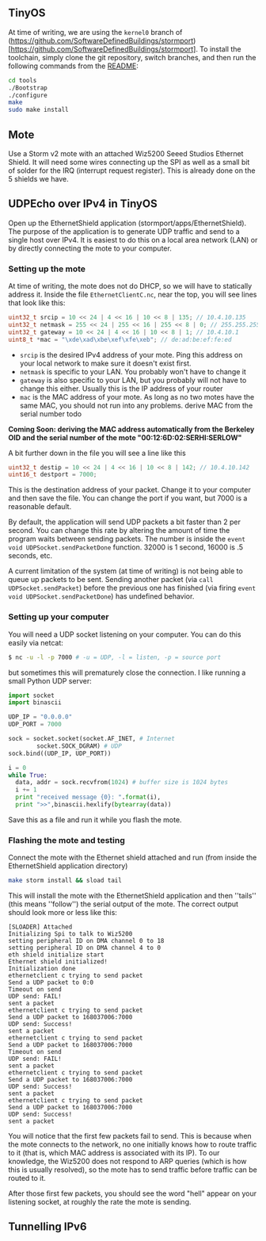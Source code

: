 ## TinyOS

At time of writing, we are using the `kernel0` branch of
(https://github.com/SoftwareDefinedBuildings/stormport)[https://github.com/SoftwareDefinedBuildings/stormport].
To install the toolchain, simply clone the git repository, switch branches, and then run the following commands
from the [README](https://github.com/SoftwareDefinedBuildings/stormport/tree/kernel0):

```bash
cd tools
./Bootstrap
./configure
make
sudo make install
```

## Mote

Use a Storm v2 mote with an attached Wiz5200 Seeed Studios Ethernet Shield. It
will need some wires connecting up the SPI as well as a small bit of solder for
the IRQ (interrupt request register). This is already done on the 5 shields we have.

## UDPEcho over IPv4 in TinyOS

Open up the EthernetShield application (stormport/apps/EthernetShield). The
purpose of the application is to generate UDP traffic and send to a single host
over IPv4. It is easiest to do this on a local area network (LAN) or by
directly connecting the mote to your computer.

### Setting up the mote

At time of writing, the mote does not do DHCP, so we will have to statically
address it. Inside the file `EthernetClientC.nc`, near the top, you will see lines
that look like this:

```c
uint32_t srcip = 10 << 24 | 4 << 16 | 10 << 8 | 135; // 10.4.10.135
uint32_t netmask = 255 << 24 | 255 << 16 | 255 << 8 | 0; // 255.255.255.0
uint32_t gateway = 10 << 24 | 4 << 16 | 10 << 8 | 1; // 10.4.10.1
uint8_t *mac = "\xde\xad\xbe\xef\xfe\xeb"; // de:ad:be:ef:fe:ed
```

* `srcip` is the desired IPv4 address of your mote. Ping this address on your local network to make sure it
   doesn't exist first. 
* `netmask` is specific to your LAN. You probably won't have to change it
* `gateway` is also specific to your LAN, but you probably will not have to change this either. Usually this is
  the IP address of your router
* `mac` is the MAC address of your mote. As long as no two motes have the same MAC, you should not run into
  any problems. derive MAC from the serial number todo

**Coming Soon: deriving the MAC address automatically from the Berkeley OID and the serial number of the mote "00:12:6D:02:SERHI:SERLOW"**

A bit further down in the file you will see a line like this

```c
uint32_t destip = 10 << 24 | 4 << 16 | 10 << 8 | 142; // 10.4.10.142
uint16_t destport = 7000;
```

This is the destination address of your packet. Change it to your computer and
then save the file. You can change the port if you want, but 7000 is a
reasonable default.

By default, the application will send UDP packets a bit faster than 2 per
second. You can change this rate by altering the amount of time the program
waits between sending packets. The number is inside the `event void
UDPSocket.sendPacketDone` function.  32000 is 1 second, 16000 is .5 seconds,
etc.

A current limitation of the system (at time of writing) is not being able to
queue up packets to be sent. Sending another packet (via `call
UDPSocket.sendPacket`) before the previous one has finished (via firing `event
void UDPSocket.sendPacketDone`) has undefined behavior.

### Setting up your computer

You will need a UDP socket listening on your computer. You can do this easily via netcat:

```bash
$ nc -u -l -p 7000 # -u = UDP, -l = listen, -p = source port
```

but sometimes this will prematurely close the connection. I like running a small Python UDP server:

```python
import socket
import binascii

UDP_IP = "0.0.0.0"
UDP_PORT = 7000

sock = socket.socket(socket.AF_INET, # Internet
        socket.SOCK_DGRAM) # UDP
sock.bind((UDP_IP, UDP_PORT))

i = 0 
while True:
  data, addr = sock.recvfrom(1024) # buffer size is 1024 bytes
  i += 1
  print "received message {0}: ".format(i),
  print ">>",binascii.hexlify(bytearray(data))
```

Save this as a file and run it while you flash the mote.

### Flashing the mote and testing

Connect the mote with the Ethernet shield attached and run (from inside
the EthernetShield application directory)

```bash
make storm install && sload tail
```

This will install the mote with the EthernetShield application and then
''tails'' (this means ''follow'') the serial output of the mote. The correct
output should look more or less like this:

```
[SLOADER] Attached
Initializing Spi to talk to Wiz5200
setting peripheral ID on DMA channel 0 to 18
setting peripheral ID on DMA channel 4 to 0
eth shield initialize start
Ethernet shield initialized!
Initialization done
ethernetclient c trying to send packet
Send a UDP packet to 0:0
Timeout on send
UDP send: FAIL!
sent a packet
ethernetclient c trying to send packet
Send a UDP packet to 168037006:7000
UDP send: Success!
sent a packet
ethernetclient c trying to send packet
Send a UDP packet to 168037006:7000
Timeout on send
UDP send: FAIL!
sent a packet
ethernetclient c trying to send packet
Send a UDP packet to 168037006:7000
UDP send: Success!
sent a packet
ethernetclient c trying to send packet
Send a UDP packet to 168037006:7000
UDP send: Success!
sent a packet
```

You will notice that the first few packets fail to send. This is because when
the mote connects to the network, no one initially knows how to route traffic
to it (that is, which MAC address is associated with its IP). To our knowledge,
the Wiz5200 does not respond to ARP queries (which is how this is usually
resolved), so the mote has to send traffic before traffic can be routed to it.

After those first few packets, you should see the word "hell" appear on your
listening socket, at roughly the rate the mote is sending.

## Tunnelling IPv6
